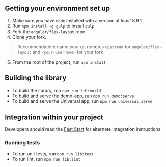 ## Getting your environment set up

1. Make sure you have `node` installed with a version at _least_ 8.9.1
2. Run `npm install -g gulp` to install `gulp`
3. Fork the `angular/flex-layout` repo
4. Clone your fork.
  >  Recommendation: name your git remotes `upstream` for `angular/flex-layout`
   and `<your-username>` for your fork
5. From the root of the project, run `npm install`

## Building the library

* To build the library, run `npm run lib:build`
* To build and serve the demo-app, run `npm run demo:serve`
* To build and serve the Universal app, run `npm run universal:serve`

## Integration within your project

Developers should read the [Fast Start](https://github.com/angular/flex-layout/wiki/Fast-Starts) for alternate 
integration instructions

### Running tests

* To run unit tests, run `npm run lib:test`
* To run lint, run `npm run lib:lint`
